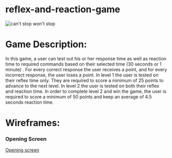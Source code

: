 # reflex-and-reaction-game

![can't stop won't stop](https://media.giphy.com/media/JIX9t2j0ZTN9S/giphy.gif)

# Game Description: 
In this game, a user can test out his or her response time as well as reaction time to required commands based on their selected time (30 seconds or 1 minute) . For every correct response the user receives a point, and for every incorrect response, the user loses a point. In level 1 the user is tested on their reflex time only. They are required to score a minimum of 25 points to advance to the next level. In level 2 the user is tested on both their reflex and reaction time. In order to complete level 2 and win the game, the user is required to score a minimum of 50 points and keep an average of 4.5 seconds reaction time.

# Wireframes:
### Opening Screen
[Opening screen](http://i.imgur.com/iEmltSb.png)


